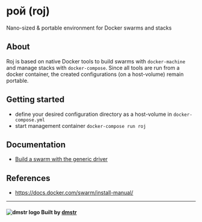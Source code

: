 # рой (roj)

Nano-sized & portable environment for Docker swarms and stacks 

## About

Roj is based on native Docker tools to build swarms with `docker-machine` and manage stacks with `docker-compose`. 
Since all tools are run from a docker container, the created configurations (on a host-volume) remain portable.

## Getting started

- define your desired configuration directory as a host-volume in `docker-compose.yml`
- start management container `docker-compose run roj`

## Documentation

- [Build a swarm with the generic driver](docs/setup-generic-swarm.md)

## References

- https://docs.docker.com/swarm/install-manual/

---

#### ![dmstr logo](http://t.phundament.com/dmstr-16-cropped.png) Built by [dmstr](http://diemeisterei.de)